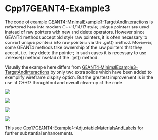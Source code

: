 # Cpp17GEANT4-Example3
The code of example [GEANT4-MinimalExample3-TargetAndInteractions](https://github.com/MariuszJozef/GEANT4-MinimalExample3-TargetAndInteractions) is refactored here into modern C++11/14/17 style; unique pointers are used instead of raw pointers with new and delete operators. However since GEANT4 methods accept old style raw pointers, it is often necessary to convert unique pointers into raw pointers via the .get() method. Moreover, some GEANT4 methods take ownership of the raw pointers that they accept, i.e. they delete the pointer; in such cases it is necessary to use .release() method insetad of the .get() method.

Visually the example here differs from [GEANT4-MinimalExample3-TargetAndInteractions](https://github.com/MariuszJozef/GEANT4-MinimalExample3-TargetAndInteractions) by only two extra solids which have been added to exemplify wireframe display option. But the greatest improvement is in the use of C++17 throughtout and overall clean-up of the code.

![](gifs/C++17Geant4-Example3-1.gif)

![](gifs/C++17Geant4-Example3-2.gif)

![](gifs/C++17Geant4-Example3-3.gif)

![](gifs/C++17Geant4-Example3-4.gif)

This see [Cpp17GEANT4-Example4-AdjustableMaterialsAndLabels](https://github.com/MariuszJozef/Cpp17GEANT4-Example4-AdjustableMaterialsAndLabels) for further substantial enhancements.
